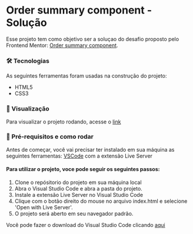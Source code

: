 # Order summary component - Solução
Esse projeto tem como objetivo ser a soluçao do desafio proposto pelo Frontend Mentor: [Order summary component](https://www.frontendmentor.io/challenges/order-summary-component-QlPmajDUj).

### 🛠 Tecnologias

As seguintes ferramentas foram usadas na construção do projeto:

- HTML5
- CSS3

### 🚀 Visualização

Para visualizar o projeto rodando, acesse o [link](https://marcoscruzz.github.io/componente/)

### 🎲 Pré-requisitos e como rodar

Antes de começar, você vai precisar ter instalado em sua máquina as seguintes ferramentas:
[VSCode](https://code.visualstudio.com/) com a extensão Live Server

#### Para utilizar o projeto, voce pode seguir os seguintes passos:
1. Clone o repósitorio do projeto em sua máquina local
2. Abra o Visual Studio Code e abra a pasta do projeto.
3. Instale a extensão Live Server no Visual Studio Code
4. Clique com o botão direito do mouse no arquivo index.html e selecione 'Open with Live Server'.
5. O projeto será aberto em seu navegador padrão.

Você pode fazer o download do Visual Studio Code clicando [aqui](https://code.visualstudio.com/)  
